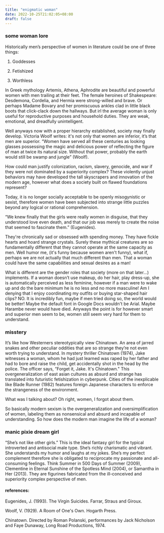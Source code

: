 ```yaml
---
title: "enigmatic woman"
date: 2022-10-25T21:02:05+08:00
draft: false
---
```

### some woman lore
Historically men’s perspective of women in literature could be one of three things:

1. Goddesses

2. Fetishized

3. Worthless

In Greek mythology Artemis, Athena, Aphrodite are beautiful and powerful women with men trailing at their feet. The female heroines of Shakespeare: Desdemona, Cordelia, and Hermia  were strong-willed and brave. Or perhaps Madame Bovary and her promiscuous ankles clad in little black boots that click-clack down the hallways. But irl the average woman is only useful for reproductive purposes and household duties. They are weak, emotional, and dreadfully unintelligent.


Well anyways now with a proper hierarchy established, society may finally develop. Victoria Woolf writes: it's not only that women are inferior, it’s that men are superior. 
“Women have served all these centuries as looking glasses possessing the magic and delicious power of reflecting the figure of man at twice its natural size. Without that power, probably the earth would still be swamp and jungle” (Woolf).

How could man justify colonization, racism, slavery, genocide, and war if they were not dominated by a superiority complex? These violently unjust behaviors may have developed the tall skyscrapers and innovation of the modern age, however what does a society built on flawed foundations represent? 


Today, it is no longer socially acceptable to be openly misogynistic or sexist, therefore women have been subjected into strange little puzzles beyond any logical or rational comprehension. 

“We knew finally that the girls were really women in disguise, that they understood love even death, and that our job was merely to create the noise that seemed to fascinate them.” (Eugenides). 

They're chronically sad or obsessed with spending money. They have fickle hearts and hoard strange crystals. Surely these mythical creatures are so fundamentally different that they cannot operate at the same capacity as men. Well humor me, (it's funny because women aren't funny), what if, perhaps we are not actually that much different than men. That a woman could have the same capabilities and sexual desires as a man!


What is different are the gender roles that society (more on that later...) implements. If a woman doesn’t use makeup, do her hair, play dress-up, she is automatically perceived as less feminine, however if a man were to wake up and do the bare minimum he is no less and no more masculine! Am I denying that I enjoy coordinating my outfits or buying star-shaped hair clips? NO. It is incredibly fun, maybe if men tried doing so, the world would be better! Maybe the default font in Google Docs wouldn't be Arial. Maybe Harambe never would have died. Anyways the point is for however smart and superior men seem to be, women still seem very hard for them to understand. 

### misstery
It’s like how Westerners stereotypically view Chinatown. An area of jarred snakes and other peculiar oddities that are so strange they’re not even worth trying to understand. In mystery thriller Chinatown (1974), Jake witnesses a woman, whom he had just learned was raped by her father and had to bore and raise the child, get accidentally shot in the head by the police. The officer says, “Forget it, Jake. It's Chinatown." This overgeneralization of east asian cultures as absurd and strange has translated into futuristic fetishization in cyberpunk. Cities of the inexplicable like Blade Runner (1982) features foreign Japanese characters to enforce the strangeness of the environment. 

What was I talking about? Oh right, women, I forgot about them.


So basically modern sexism is the overgeneralization and oversimplification of women, labeling them as nonsensical and absurd and incapable of understanding. So how does the modern man imagine the life of a woman?

### manic pixie dream girl
“She’s not like other girls.” This is the ideal fantasy girl for the typical introverted and antisocial male type. She’s richly charismatic and vibrant. She understands my humor and laughs at my jokes. She’s my perfect complement therefore she is obligated to reciprocate my passionate and all-consuming feelings. Think Summer in 500 Days of Summer (2009), Clementine in Eternal Sunshine of the Spotless Mind (2004), or Samantha in Her (2013). They are figurines fabricated from the ill-conceived and superiority complex perspective of men. 






#### references:


Eugenides, J. (1993). The Virgin Suicides. Farrar, Straus and Giroux.


Woolf, V. (1929). A Room of One's Own. Hogarth Press.


Chinatown. Directed by Roman Polanski, performances by Jack Nicholson and Faye Dunaway, Long Road Productions, 1974.